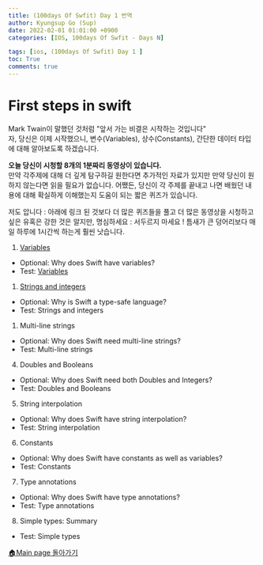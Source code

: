 ```yaml
---
title: (100days Of Swfit) Day 1 번역
author: Kyungsup Go (Sup)
date: 2022-02-01 01:01:00 +0900
categories: [IOS, 100days Of Swfit - Days N]

tags: [ios, (100days Of Swfit) Day 1 ]
toc: True
comments: true
---
```


# First steps in swift

Mark Twain이 말했던 것처럼 "앞서 가는 비결은 시작하는 것입니다"
<br>자, 당신은 이제 시작했으니, 변수(Variables), 상수(Constants), 간단한 데이터 타입에 대해 알아보도록 하겠습니다.<br>

**오늘 당신이 시청할 8개의 1분짜리 동영상이 있습니다.**<br>
만약 각주제에 대해 더 깊게 탐구하길 원한다면 추가적인 자료가 있지만 만약 당신이 원하지 않는다면 읽을 필요가 없습니다.
어쨌든,  당신이 각 주제를 끝내고 나면 배웠던 내용에 대해 확실하게 이해했는지 도움이 되는 짧은 퀴즈가 있습니다.<br>

저도 압니다 : 아래에 링크 된 것보다 더 많은 퀴즈들을 풀고 더 많은 동영상을 시청하고 싶은 유혹은 강한 것은 알지만, 명심하세요 : 서두르지 마세요 !   틈새가 큰 덩어리보다 매일 하루에 1시간씩 하는게 훨씬 낫습니다.

1. [Variables](https://suppppppp.github.io/posts/100days_SubPage_day1_Var_ko/)
-   Optional: Why does Swift have variables? 
-   Test: [Variables](https://suppppppp.github.io/posts/100days_SubPage_day1_TestVariables_ko/)
1. [Strings and integers](https://suppppppp.github.io/posts/100days_SubPage_day1_StringAndintegers_ko/)
- Optional: Why is Swift a type-safe language?
- Test: Strings and integers
1. Multi-line strings
- Optional: Why does Swift need multi-line strings?
- Test: Multi-line strings
4. Doubles and Booleans
- Optional: Why does Swift need both Doubles and Integers?
- Test: Doubles and Booleans
5. String interpolation
- Optional: Why does Swift have string interpolation?
- Test: String interpolation
6. Constants
- Optional: Why does Swift have constants as well as variables?
- Test: Constants
7. Type annotations
- Optional: Why does Swift have type annotations?
- Test: Type annotations
8. Simple types: Summary
- Test: Simple types


[🏠Main page 돌아가기](https://suppppppp.github.io/posts/100days_MainPage_ko/)

